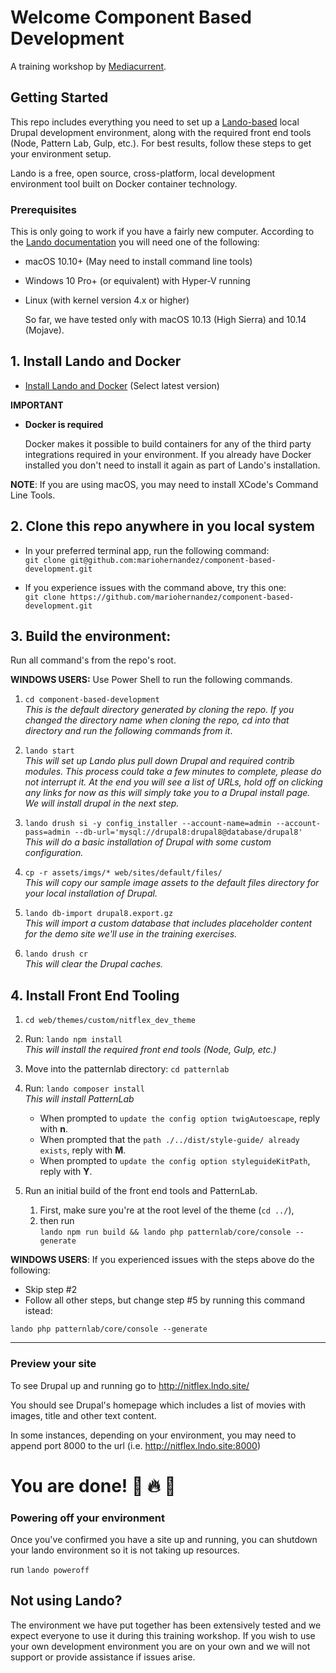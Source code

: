 # Welcome Component Based Development
A training workshop by [Mediacurrent](https://mediacurrent.com).

## Getting Started
This repo includes everything you need to set up a [Lando-based](https://docs.devwithlando.io/) local Drupal development environment, along with the required front end tools (Node, Pattern Lab, Gulp, etc.). For best results, follow these steps to get your environment setup.

Lando is a free, open source, cross-platform, local development environment tool built on Docker container technology.

### Prerequisites

This is only going to work if you have a fairly new computer. According to the [Lando documentation](https://docs.devwithlando.io/installation/system-requirements.html#operating-system) you will need one of the following:

* macOS 10.10+ \(May need to install command line tools\)
* Windows 10 Pro+ \(or equivalent\) with Hyper-V running
* Linux \(with kernel version 4.x or higher\)

  So far, we have tested only with macOS 10.13 \(High Sierra\) and 10.14 \(Mojave\).

## 1. Install Lando and Docker

* [Install Lando and Docker](https://github.com/lando/lando/releases) (Select latest version)


**IMPORTANT**

* **Docker is required**

  Docker makes it possible to build containers for any of the third party integrations required in your environment. If you already have Docker installed you don't need to install it again as part of Lando's installation.

**NOTE**: If you are using macOS, you may need to install XCode's Command Line Tools.

## 2. Clone this repo anywhere in you local system
* In your preferred terminal app, run the following command:<br />
```git clone git@github.com:mariohernandez/component-based-development.git```

* If you experience issues with the command above, try this one:<br />
```git clone https://github.com/mariohernandez/component-based-development.git```


## 3. Build the environment:
Run all command's from the repo's root.

**WINDOWS USERS:**
Use Power Shell to run the following commands.

1. `cd component-based-development`<br />_This is the default directory generated by cloning the repo.  If you changed the directory name when cloning the repo, cd into that directory and run the following commands from it_.

2. `lando start`<br />_This will set up Lando plus pull down Drupal and required contrib modules. This process could take a few minutes to complete, please do not interrupt it.  At the end you will see a list of URLs, hold off on clicking any links for now as this will simply take you to a Drupal install page.  We will install drupal in the next step._

3. `lando drush si -y config_installer --account-name=admin --account-pass=admin --db-url='mysql://drupal8:drupal8@database/drupal8'`<br />_This will do a basic installation of Drupal with some custom configuration._

4. `cp -r assets/imgs/* web/sites/default/files/`<br />_This will copy our sample image assets to the default files directory for your local installation of Drupal._

5. `lando db-import drupal8.export.gz`<br />_This will import a custom database that includes placeholder content for the demo site we'll use in the training exercises._

6. `lando drush cr`<br />_This will clear the Drupal caches._


## 4. Install Front End Tooling

1. `cd web/themes/custom/nitflex_dev_theme`

2. Run: `lando npm install`<br />_This will install the required front end tools (Node, Gulp, etc.)_

3. Move into the patternlab directory:  `cd patternlab`

4. Run: `lando composer install`<br />_This will install PatternLab_<br />
    - When prompted to `update the config option twigAutoescape`, reply with **n**.<br />
    - When prompted that the `path ./../dist/style-guide/ already exists`, reply with **M**.<br />
    - When prompted to `update the config option styleguideKitPath`, reply with **Y**.

5. Run an initial build of the front end tools and PatternLab.<br />
    1. First, make sure you're at the root level of the theme (`cd ../`),<br />
    2. then run<br />```lando npm run build && lando php patternlab/core/console --generate```

**WINDOWS USERS**:
If you experienced issues with the steps above do the following:

* Skip step #2
* Follow all other steps, but change step #5 by running this command istead:

`lando php patternlab/core/console --generate`

---

### Preview your site
To see Drupal up and running go to http://nitflex.lndo.site/

You should see Drupal's homepage which includes a list of movies with images, title and other text content.

In some instances, depending on your environment, you may need to append port 8000 to the url (i.e. http://nitflex.lndo.site:8000)
<!-- - Go to: [http://nitflex.lndo.site/user](http://nitflex.lndo.site/user) and log in with username: `admin`, pw: `admin`.

- To access PatternLab, which where our components will be displayed, go to [http://nitflex.lndo.site/themes/custom/nitflex_dev_theme/dist/style-guide/](http://nitflex.lndo.site/themes/custom/nitflex_dev_theme/dist/style-guide/) -->


# You are done! 🙌 🔥 👊


### Powering off your environment
Once you've confirmed you have a site up and running, you can shutdown your lando environment so it is not taking up resources.

run `lando poweroff`

## Not using Lando?

The environment we have put together has been extensively tested and we expect everyone to use it during this training workshop. If you wish to use your own development environment you are on your own and we will not support or provide assistance if issues arise.
<!-- TODO: Commenting for now until documentation is complete. -->
<!-- ## Workshop exercises:

[Component based development exercises](https://mariohernandez.gitbooks.io/components-training/). -->
